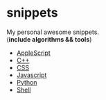 # snippets
My personal awesome snippets.  
(**include algorithms && tools**)


- [AppleScript](applescript)
- [C++](c++)
- [CSS](css)
- [Javascript](javascript)
- [Python](python)
- [Shell](shell)